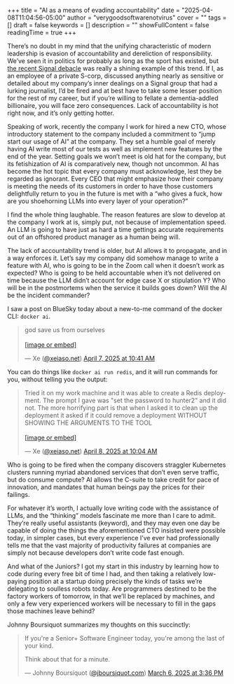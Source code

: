 +++
title = "AI as a means of evading accountability"
date = "2025-04-08T11:04:56-05:00"
author = "verygoodsoftwarenotvirus"
cover = ""
tags = []
draft = false
keywords = []
description = ""
showFullContent = false
readingTime = true
+++

There’s no doubt in my mind that the unifying characteristic of modern leadership is evasion of accountability and dereliction of responsibility. We’ve seen it in politics for probably as long as the sport has existed, but [the recent Signal debacle](https://en.wikipedia.org/wiki/United_States_government_group_chat_leak) was really a shining example of this trend. If I, as an employee of a private S-corp, discussed anything nearly as sensitive or detailed about my company’s inner dealings on a Signal group that had a lurking journalist, I’d be fired and at best have to take some lesser position for the rest of my career, but if you’re willing to fellate a dementia-addled billionaire, you will face zero consequences. Lack of accountability is hot right now, and it’s only getting hotter.

Speaking of work, recently the company I work for hired a new CTO, whose introductory statement to the company included a commitment to “jump start our usage of AI” at the company. They set a humble goal of merely having AI write most of our tests as well as implement new features by the end of the year. Setting goals we won’t meet is old hat for the company, but its fetishization of AI is comparatively new, though not uncommon. AI has become the hot topic that every company must acknowledge, lest they be regarded as ignorant. Every CEO that might emphasize how their company is meeting the needs of its customers in order to have those customers delightfully return to you in the future is met with a “who gives a fuck, how are you shoehorning LLMs into every layer of your operation?”

I find the whole thing laughable. The reason features are slow to develop at the company I work at is, simply put, not because of implementation speed. An LLM is going to have just as hard a time gettings accurate requirements out of an offshored product manager as a human being will.

The lack of accountability trend is older, but AI allows it to propagate, and in a way enforces it. Let’s say my company did somehow manage to write a feature with AI, who is going to be in the Zoom call when it doesn’t work as expected? Who is going to be held accountable when it’s not delivered on time because the LLM didn’t account for edge case X or stipulation Y? Who will be in the postmortems when the service it builds goes down? Will the AI be the incident commander?

I saw a post on BlueSky today about a new-to-me command of the docker CLI: `docker ai`.

<blockquote class="bluesky-embed" data-bluesky-uri="at://did:plc:e5nncb3dr5thdkjir5cfaqfe/app.bsky.feed.post/3lmaccuzqps2u" data-bluesky-cid="bafyreihnlylxkh6xubqvydgknpuqrts6yxkomxozr4fij2maz4seiwkm3e" data-bluesky-embed-color-mode="dark"><p lang="en">god save us from ourselves<br><br><a href="https://bsky.app/profile/did:plc:e5nncb3dr5thdkjir5cfaqfe/post/3lmaccuzqps2u?ref_src=embed">[image or embed]</a></p>&mdash; Xe (<a href="https://bsky.app/profile/did:plc:e5nncb3dr5thdkjir5cfaqfe?ref_src=embed">@xeiaso.net</a>) <a href="https://bsky.app/profile/did:plc:e5nncb3dr5thdkjir5cfaqfe/post/3lmaccuzqps2u?ref_src=embed">April 7, 2025 at 10:41 AM</a></blockquote><script async src="https://embed.bsky.app/static/embed.js" charset="utf-8"></script>

You can do things like `docker ai run redis`, and it will run commands for you, without telling you the output:

<blockquote class="bluesky-embed" data-bluesky-uri="at://did:plc:e5nncb3dr5thdkjir5cfaqfe/app.bsky.feed.post/3lmcqpqs2zs2h" data-bluesky-cid="bafyreifde2viffm7szt65eq64fgrpf7aehwqggcbzzub3gtothpunp7knu" data-bluesky-embed-color-mode="dark"><p lang="en">Tried it on my work machine and it was able to create a Redis deployment. The prompt I gave was &quot;set the password to hunter2&quot; and it did not. The more horrifying part is that when I asked it to clean up the deployment it asked if it could remove a deployment WITHOUT SHOWING THE ARGUMENTS TO THE TOOL<br><br><a href="https://bsky.app/profile/did:plc:e5nncb3dr5thdkjir5cfaqfe/post/3lmcqpqs2zs2h?ref_src=embed">[image or embed]</a></p>&mdash; Xe (<a href="https://bsky.app/profile/did:plc:e5nncb3dr5thdkjir5cfaqfe?ref_src=embed">@xeiaso.net</a>) <a href="https://bsky.app/profile/did:plc:e5nncb3dr5thdkjir5cfaqfe/post/3lmcqpqs2zs2h?ref_src=embed">April 8, 2025 at 10:04 AM</a></blockquote><script async src="https://embed.bsky.app/static/embed.js" charset="utf-8"></script>

Who is going to be fired when the company discovers straggler Kubernetes clusters running myriad abandoned services that don’t even serve traffic, but do consume compute? AI allows the C-suite to take credit for pace of innovation, and mandates that human beings pay the prices for their failings.

For whatever it’s worth, I actually love writing code with the assistance of LLMs, and the “thinking” models fascinate me more than I care to admit. They’re really useful assistants (keyword), and they may even one day be capable of doing the things the aforementioned CTO insisted were possible today, in simpler cases, but every experience I’ve ever had professionally tells me that the vast majority of productivity failures at companies are simply not because developers don’t write code fast enough.

And what of the Juniors? I got my start in this industry by learning how to code during every free bit of time I had, and then taking a relatively low-paying position at a startup doing precisely the kinds of tasks we’re delegating to soulless robots today. Are programmers destined to be the factory workers of tomorrow, in that we’ll be replaced by machines, and only a few very experienced workers will be necessary to fill in the gaps those machines leave behind?

Johnny Boursiquot summarizes my thoughts on this succinctly:

<blockquote class="bluesky-embed" data-bluesky-uri="at://did:plc:6llarrzjnwvveibfai2n3lvp/app.bsky.feed.post/3ljqhayxffs23" data-bluesky-cid="bafyreidug7d3q5zazlklgdw743aed5widvok7233jcggn5sxmq3szyxqxq" data-bluesky-embed-color-mode="dark"><p lang="en">If you&#x27;re a Senior+ Software Engineer today, you&#x27;re among the last of your kind. 

Think about that for a minute.</p>&mdash; Johnny Boursiquot  (<a href="https://bsky.app/profile/did:plc:6llarrzjnwvveibfai2n3lvp?ref_src=embed">@jboursiquot.com</a>) <a href="https://bsky.app/profile/did:plc:6llarrzjnwvveibfai2n3lvp/post/3ljqhayxffs23?ref_src=embed">March 6, 2025 at 3:36 PM</a></blockquote><script async src="https://embed.bsky.app/static/embed.js" charset="utf-8"></script>
